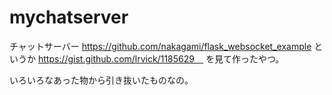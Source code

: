 # mychatserver
チャットサーバー
https://github.com/nakagami/flask_websocket_example というか
https://gist.github.com/lrvick/1185629　
を見て作ったやつ。

いろいろなあった物から引き抜いたものなの。
